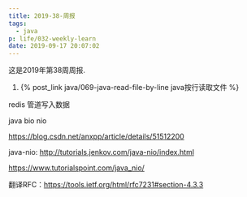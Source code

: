 ```yaml
---
title: 2019-38-周报
tags:
  - java
p: life/032-weekly-learn
date: 2019-09-17 20:07:02
---
```


这是2019年第38周周报.

1. {% post_link java/069-java-read-file-by-line java按行读取文件 %}

redis 管道写入数据

java bio nio

https://blog.csdn.net/anxpp/article/details/51512200

java-nio: http://tutorials.jenkov.com/java-nio/index.html

https://www.tutorialspoint.com/java_nio/

翻译RFC：https://tools.ietf.org/html/rfc7231#section-4.3.3